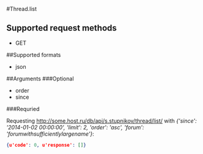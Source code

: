 #Thread.list

## Supported request methods 
* GET

##Supported formats
* json

##Arguments
###Optional
* order
* since

###Requried


Requesting http://some.host.ru/db/api/s.stupnikov/thread/list/ with _{'since': '2014-01-02 00:00:00', 'limit': 2, 'order': 'asc', 'forum': 'forumwithsufficientlylargename'}_:
```json
{u'code': 0, u'response': []}
```
